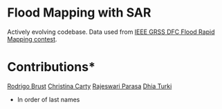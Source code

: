 # Flood Mapping with SAR
Actively evolving codebase.
Data used from [IEEE GRSS DFC Flood Rapid Mapping contest](https://ieee-dataport.org/competitions/2024-ieee-grss-data-fusion-contest-flood-rapid-mapping).

# Contributions*
[Rodrigo Brust](https://github.com/rodreras)
[Christina Carty](https://github.com/xtinacarty)
[Rajeswari Parasa](https://github.com/rajesvariparasa)
[Dhia Turki](https://github.com/turkim1)

* In order of last names
